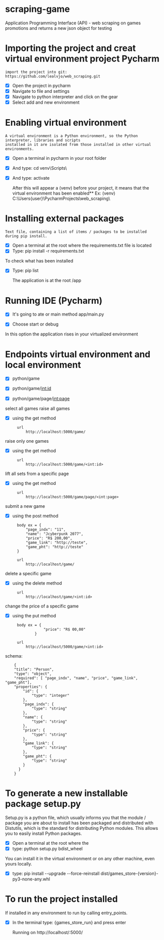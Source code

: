 # scraping-game
Application Programming Interface (API) - web scraping on games promotions and returns a new json object for testing

# Importing the project and creat virtual environment project Pycharm

    import the project into git: https://github.com/lealvjo/web_scraping.git
    
- [x] Open the project in pycharm
- [x] Navigate to file and settings
- [x] Navigate to python interpreter and click on the gear
- [x] Select add and new environment
    
# Enabling virtual environment
    
    A virtual environment is a Python environment, so the Python interpreter, libraries and scripts 
    installed in it are isolated from those installed in other virtual environments.
     
- [x] Open a terminal in pycharm in your root folder
- [x] And type: cd venv\Scripts\
- [x] And type: activate
    
    
    After this will appear a (venv) before your project, it means that the virtual environment has been enabled**
        Ex: (venv) C:\Users\{user}\PycharmProjects\web_scraping\

# Installing external packages

    Text file, containing a list of items / packages to be installed during pip install.

- [x] Open a terminal at the root where the requirements.txt file is located
- [x] Type: pip install -r requirements.txt
  
To check what has been installed
    
- [x] Type: pip list
    
  
    The application is at the root /app

# Running IDE (Pycharm)

- [x] It's going to ate or main method app/main.py
- [x] Choose start or debug

    
In this option the application rises in your virtualized environment

# Endpoints virtual environment and local environment

- [x] python/game
- [x] python/game/<int:id>
- [x] python/game/page/<int:page>

    
select all games raise all games

- [x] using the get method
        
        url
            http://localhost:5000/game/
  
raise only one games

- [x] using the get method
        
        url
            http://localhost:5000/game/<int:id>

lift all sets from a specific page

- [x] using the get method
        
        url
            http://localhost:5000/game/page/<int:page>
  
submit a new game

- [x] using the post method

        body ex = {
            "page_indx": "11",
            "name": "Jcyberpunk 2077",
            "price": "R$ 200,00",
            "game_link": "http://teste",
            "game_pht": "http://teste"
        }

        url
            http://localhost/game/

delete a specific game

- [x] using the delete method

        url
            http://localhost/game/<int:id>

change the price of a specific game
        
- [x] using the put method

        body ex = {
                    "price": "R$ 00,00"
                }

        url
            http://localhost/5000/game/<int:id>


schema:
        
        {
        "title": "Person",
        "type": "object",
        "required": [ "page_indx", "name", "price", "game_link", "game_pht"],
        "properties": {
            "id": {
                "type": "integer"
            },
            "page_indx": {
                "type": "string"
            },
            "name": {
                "type": "string"
            },
            "price": {
                "type": "string"
            },
            "game_link": {
                "type": "string"
            },
            "game_pht": {
                "type": "string"
            }
          }
        }
        

# To generate a new installable package setup.py

Setup.py is a python file, which usually informs you that the module / package you are about to install has been packaged and distributed with Distutils, 
which is the standard for distributing Python modules. This allows you to easily install Python packages.
    
- [x] Open a terminal at the root where the
- [x] type: python setup.py bdist_wheel
  
You can install it in the virtual environment or on any other machine, even yours locally.
    
- [x] type: pip install --upgrade --force-reinstall dist/games_store-{version}-py3-none-any.whl
    

# To run the project installed

If installed in any environment to run by calling entry_points.
    
- [x] In the terminal type: {games_store_run} and press enter
    
    
    Running on http://localhost/:5000/
    


